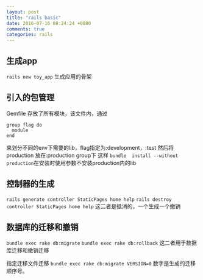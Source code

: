 ```yaml
---
layout: post
title: "rails basic"
date: 2016-07-16 08:24:24 +0800
comments: true
categories: rails
---
```

## 生成app

`rails new toy_app` 生成应用的骨架

## 引入的包管理

Gemfile 存放了所有模块，该文件内，通过

    group flag do
      module
    end

来划分不同的env下需要的lib，flag指定为:development，:test
然后将production 放在:production group下
这样
`bundle  install --without production`在安装时使用参数不安装production内的lib

## 控制器的生成

`rails generate controller StaticPages home help`
`rails destroy controller StaticPages home help`
这二者是抵消的，一个生成一个撤销

## 数据库的迁移和撤销

`bundle exec rake db:migrate`
`bundle exec rake db:rollback`
这二者用于数据库迁移和撤销迁移

指定迁移文件迁移
`bundle exec rake db:migrate VERSION=0`
数字是生成的迁移顺序号。
